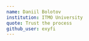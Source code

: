```yaml
---
name: Daniil Bolotov
institution: ITMO University
quote: Trust the process
github_user: exyfi
---
```

